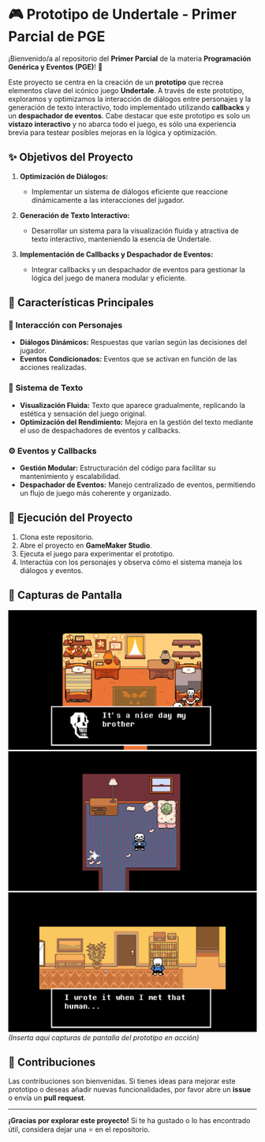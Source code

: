 # 🎮 **Prototipo de Undertale - Primer Parcial de PGE**

¡Bienvenido/a al repositorio del **Primer Parcial** de la materia **Programación Genérica y Eventos (PGE)**! 🌟

Este proyecto se centra en la creación de un **prototipo** que recrea elementos clave del icónico juego **Undertale**. A través de este prototipo, exploramos y optimizamos la interacción de diálogos entre personajes y la generación de texto interactivo, todo implementado utilizando **callbacks** y un **despachador de eventos**. Cabe destacar que este prototipo es solo un **vistazo interactivo** y no abarca todo el juego, es sólo una experiencia brevia para testear posibles mejoras en la lógica y optimización.

## ✨ **Objetivos del Proyecto**

1. **Optimización de Diálogos:**
   - Implementar un sistema de diálogos eficiente que reaccione dinámicamente a las interacciones del jugador.

2. **Generación de Texto Interactivo:**
   - Desarrollar un sistema para la visualización fluida y atractiva de texto interactivo, manteniendo la esencia de Undertale.

3. **Implementación de Callbacks y Despachador de Eventos:**
   - Integrar callbacks y un despachador de eventos para gestionar la lógica del juego de manera modular y eficiente.

## 🎯 **Características Principales**

### 🧩 **Interacción con Personajes**
- **Diálogos Dinámicos:** Respuestas que varían según las decisiones del jugador.
- **Eventos Condicionados:** Eventos que se activan en función de las acciones realizadas.

### 💬 **Sistema de Texto**
- **Visualización Fluida:** Texto que aparece gradualmente, replicando la estética y sensación del juego original.
- **Optimización del Rendimiento:** Mejora en la gestión del texto mediante el uso de despachadores de eventos y callbacks.

### ⚙️ **Eventos y Callbacks**
- **Gestión Modular:** Estructuración del código para facilitar su mantenimiento y escalabilidad.
- **Despachador de Eventos:** Manejo centralizado de eventos, permitiendo un flujo de juego más coherente y organizado.

## 🚀 **Ejecución del Proyecto**

1. Clona este repositorio.
2. Abre el proyecto en **GameMaker Studio**.
3. Ejecuta el juego para experimentar el prototipo.
4. Interactúa con los personajes y observa cómo el sistema maneja los diálogos y eventos.

## 🎨 **Capturas de Pantalla**
![Manejo_de_Dialogos](./Images/Captura%20de%20pantalla%20(420).png)
![Manejo_de_Dialogos](./Images/Captura%20de%20pantalla%20(424).png)
![Manejo_de_Dialogos](./Images/Captura%20de%20pantalla%20(425).png)
*(Inserta aquí capturas de pantalla del prototipo en acción)*

## 🤝 **Contribuciones**

Las contribuciones son bienvenidas. Si tienes ideas para mejorar este prototipo o deseas añadir nuevas funcionalidades, por favor abre un **issue** o envía un **pull request**.

---

**¡Gracias por explorar este proyecto!** Si te ha gustado o lo has encontrado útil, considera dejar una ⭐ en el repositorio.
